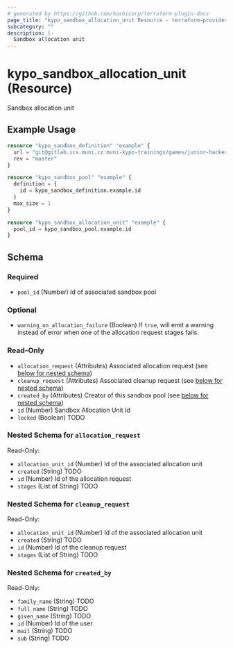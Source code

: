 ```yaml
---
# generated by https://github.com/hashicorp/terraform-plugin-docs
page_title: "kypo_sandbox_allocation_unit Resource - terraform-provider-kypo"
subcategory: ""
description: |-
  Sandbox allocation unit
---
```


# kypo_sandbox_allocation_unit (Resource)

Sandbox allocation unit

## Example Usage

```terraform
resource "kypo_sandbox_definition" "example" {
  url = "git@gitlab.ics.muni.cz:muni-kypo-trainings/games/junior-hacker.git"
  rev = "master"
}

resource "kypo_sandbox_pool" "example" {
  definition = {
    id = kypo_sandbox_definition.example.id
  }
  max_size = 1
}

resource "kypo_sandbox_allocation_unit" "example" {
  pool_id = kypo_sandbox_pool.example.id
}
```

<!-- schema generated by tfplugindocs -->
## Schema

### Required

- `pool_id` (Number) Id of associated sandbox pool

### Optional

- `warning_on_allocation_failure` (Boolean) If `true`, will emit a warning instead of error when one of the allocation request stages fails.

### Read-Only

- `allocation_request` (Attributes) Associated allocation request (see [below for nested schema](#nestedatt--allocation_request))
- `cleanup_request` (Attributes) Associated cleanup request (see [below for nested schema](#nestedatt--cleanup_request))
- `created_by` (Attributes) Creator of this sandbox pool (see [below for nested schema](#nestedatt--created_by))
- `id` (Number) Sandbox Allocation Unit Id
- `locked` (Boolean) TODO

<a id="nestedatt--allocation_request"></a>
### Nested Schema for `allocation_request`

Read-Only:

- `allocation_unit_id` (Number) Id of the associated allocation unit
- `created` (String) TODO
- `id` (Number) Id of the allocation request
- `stages` (List of String) TODO


<a id="nestedatt--cleanup_request"></a>
### Nested Schema for `cleanup_request`

Read-Only:

- `allocation_unit_id` (Number) Id of the associated allocation unit
- `created` (String) TODO
- `id` (Number) Id of the cleanup request
- `stages` (List of String) TODO


<a id="nestedatt--created_by"></a>
### Nested Schema for `created_by`

Read-Only:

- `family_name` (String) TODO
- `full_name` (String) TODO
- `given_name` (String) TODO
- `id` (Number) Id of the user
- `mail` (String) TODO
- `sub` (String) TODO
